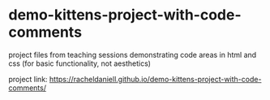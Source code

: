 # demo-kittens-project-with-code-comments

project files from teaching sessions demonstrating code areas in html and css (for basic functionality, not aesthetics)

project link:  https://racheldaniell.github.io/demo-kittens-project-with-code-comments/ 

